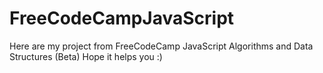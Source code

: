 # FreeCodeCampJavaScript
Here are my project from FreeCodeCamp JavaScript Algorithms and Data Structures (Beta) Hope it helps you :)
